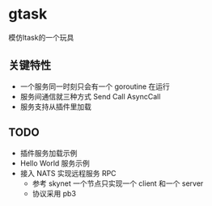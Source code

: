 # gtask
模仿ltask的一个玩具

## 关键特性
- 一个服务同一时刻只会有一个 goroutine 在运行
- 服务间通信就三种方式 Send Call AsyncCall
- 服务支持从插件里加载

## TODO
- 插件服务加载示例
- Hello World 服务示例
- 接入 NATS 实现远程服务 RPC
  - 参考 skynet 一个节点只实现一个 client 和一个 server
  - 协议采用 pb3

